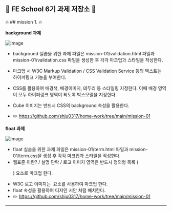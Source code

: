 
 :punch: **FE School 6기 과제 저장소**  :punch:
 ---
 
 :fire: ## mission 1.  :fire:
 
**background 과제**

![image](https://github.com/shju0317/home-work/assets/31871923/c51681a8-0c0b-403f-8dcb-3fa865bc8300)
- background 실습을 위한 과제 파일은 mission-01/validation.html 파일과 mission-01/validation.css 파일을 생성한 후 각각 마크업과 스타일을 작성한다.
- 마크업 시 W3C Markup Validation / CSS Validation Service 등의 텍스트는 하이퍼링크 기능을 부여한다.
- CSS를 활용하여 배경색, 배경이미지, 테두리 등 스타일링 지정한다. 이때 배경 영역이 모두 하이퍼링크 영역이 되도록 박스모델을 지정한다.
- Cube 이미지는 반드시 CSS의 background 속성을 활용한다.

- :pencil2: https://github.com/shju0317/home-work/tree/main/mission-01

**float 과제**

![image](https://github.com/shju0317/home-work/assets/31871923/54328a3c-bd6e-46d2-b392-2a247f606d5f)
- float 실습을 위한 과제 파일은 mission-01/term.html 파일과 mission-01/term.css을 생성 후 각각 마크업과 스타일을 작성한다.
- 웹표준 이란? / 설명 단락 / 로고 이미지 영역은 반드시 정의형 목록 (<dl>) 요소로 마크업 한다.
- W3C 로고 이미지는 <img> 요소를 사용하여 마크업 한다.
- float 속성을 활용하여 디자인 시안 처럼 배치한다.
- :pencil2: https://github.com/shju0317/home-work/tree/main/mission-01
---
 

